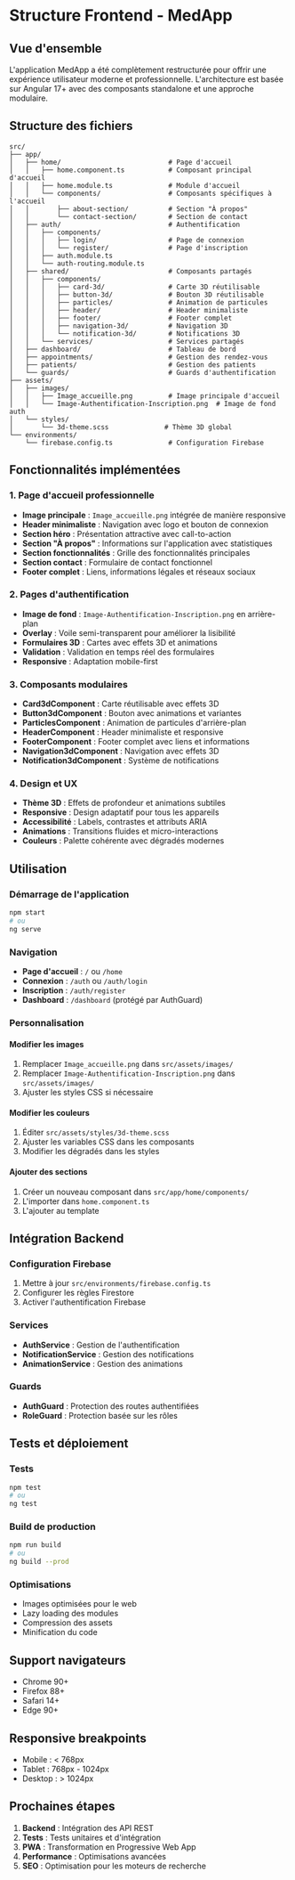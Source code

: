 # Structure Frontend - MedApp

## Vue d'ensemble

L'application MedApp a été complètement restructurée pour offrir une expérience utilisateur moderne et professionnelle. L'architecture est basée sur Angular 17+ avec des composants standalone et une approche modulaire.

## Structure des fichiers

```
src/
├── app/
│   ├── home/                           # Page d'accueil
│   │   ├── home.component.ts           # Composant principal d'accueil
│   │   ├── home.module.ts              # Module d'accueil
│   │   └── components/                 # Composants spécifiques à l'accueil
│   │       ├── about-section/          # Section "À propos"
│   │       └── contact-section/        # Section de contact
│   ├── auth/                           # Authentification
│   │   ├── components/
│   │   │   ├── login/                  # Page de connexion
│   │   │   └── register/               # Page d'inscription
│   │   ├── auth.module.ts
│   │   └── auth-routing.module.ts
│   ├── shared/                         # Composants partagés
│   │   ├── components/
│   │   │   ├── card-3d/                # Carte 3D réutilisable
│   │   │   ├── button-3d/              # Bouton 3D réutilisable
│   │   │   ├── particles/              # Animation de particules
│   │   │   ├── header/                 # Header minimaliste
│   │   │   ├── footer/                 # Footer complet
│   │   │   ├── navigation-3d/          # Navigation 3D
│   │   │   └── notification-3d/        # Notifications 3D
│   │   └── services/                   # Services partagés
│   ├── dashboard/                      # Tableau de bord
│   ├── appointments/                   # Gestion des rendez-vous
│   ├── patients/                       # Gestion des patients
│   └── guards/                         # Guards d'authentification
├── assets/
│   ├── images/
│   │   ├── Image_accueille.png         # Image principale d'accueil
│   │   └── Image-Authentification-Inscription.png  # Image de fond auth
│   └── styles/
│       └── 3d-theme.scss              # Thème 3D global
└── environments/
    └── firebase.config.ts              # Configuration Firebase
```

## Fonctionnalités implémentées

### 1. Page d'accueil professionnelle
- **Image principale** : `Image_accueille.png` intégrée de manière responsive
- **Header minimaliste** : Navigation avec logo et bouton de connexion
- **Section héro** : Présentation attractive avec call-to-action
- **Section "À propos"** : Informations sur l'application avec statistiques
- **Section fonctionnalités** : Grille des fonctionnalités principales
- **Section contact** : Formulaire de contact fonctionnel
- **Footer complet** : Liens, informations légales et réseaux sociaux

### 2. Pages d'authentification
- **Image de fond** : `Image-Authentification-Inscription.png` en arrière-plan
- **Overlay** : Voile semi-transparent pour améliorer la lisibilité
- **Formulaires 3D** : Cartes avec effets 3D et animations
- **Validation** : Validation en temps réel des formulaires
- **Responsive** : Adaptation mobile-first

### 3. Composants modulaires
- **Card3dComponent** : Carte réutilisable avec effets 3D
- **Button3dComponent** : Bouton avec animations et variantes
- **ParticlesComponent** : Animation de particules d'arrière-plan
- **HeaderComponent** : Header minimaliste et responsive
- **FooterComponent** : Footer complet avec liens et informations
- **Navigation3dComponent** : Navigation avec effets 3D
- **Notification3dComponent** : Système de notifications

### 4. Design et UX
- **Thème 3D** : Effets de profondeur et animations subtiles
- **Responsive** : Design adaptatif pour tous les appareils
- **Accessibilité** : Labels, contrastes et attributs ARIA
- **Animations** : Transitions fluides et micro-interactions
- **Couleurs** : Palette cohérente avec dégradés modernes

## Utilisation

### Démarrage de l'application
```bash
npm start
# ou
ng serve
```

### Navigation
- **Page d'accueil** : `/` ou `/home`
- **Connexion** : `/auth` ou `/auth/login`
- **Inscription** : `/auth/register`
- **Dashboard** : `/dashboard` (protégé par AuthGuard)

### Personnalisation

#### Modifier les images
1. Remplacer `Image_accueille.png` dans `src/assets/images/`
2. Remplacer `Image-Authentification-Inscription.png` dans `src/assets/images/`
3. Ajuster les styles CSS si nécessaire

#### Modifier les couleurs
1. Éditer `src/assets/styles/3d-theme.scss`
2. Ajuster les variables CSS dans les composants
3. Modifier les dégradés dans les styles

#### Ajouter des sections
1. Créer un nouveau composant dans `src/app/home/components/`
2. L'importer dans `home.component.ts`
3. L'ajouter au template

## Intégration Backend

### Configuration Firebase
1. Mettre à jour `src/environments/firebase.config.ts`
2. Configurer les règles Firestore
3. Activer l'authentification Firebase

### Services
- **AuthService** : Gestion de l'authentification
- **NotificationService** : Gestion des notifications
- **AnimationService** : Gestion des animations

### Guards
- **AuthGuard** : Protection des routes authentifiées
- **RoleGuard** : Protection basée sur les rôles

## Tests et déploiement

### Tests
```bash
npm test
# ou
ng test
```

### Build de production
```bash
npm run build
# ou
ng build --prod
```

### Optimisations
- Images optimisées pour le web
- Lazy loading des modules
- Compression des assets
- Minification du code

## Support navigateurs

- Chrome 90+
- Firefox 88+
- Safari 14+
- Edge 90+

## Responsive breakpoints

- Mobile : < 768px
- Tablet : 768px - 1024px
- Desktop : > 1024px

## Prochaines étapes

1. **Backend** : Intégration des API REST
2. **Tests** : Tests unitaires et d'intégration
3. **PWA** : Transformation en Progressive Web App
4. **Performance** : Optimisations avancées
5. **SEO** : Optimisation pour les moteurs de recherche
